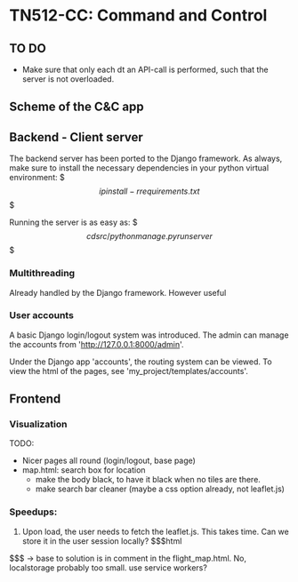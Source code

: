 # TN512-CC: Command and Control
## TO DO
- Make sure that only each dt an API-call is performed, such that the server is not overloaded.

## Scheme of the C&C app

## Backend - Client server
The backend server has been ported to the Django framework. As always, make sure to install the necessary dependencies in your python virtual environment:
$$$
ip install -r requirements.txt
$$$

Running the server is as easy as:
$$$
cd src/
python manage.py runserver
$$$

### Multithreading
Already handled by the Django framework. However useful

### User accounts
A basic Django login/logout system was introduced. The admin can manage the accounts from 'http://127.0.0.1:8000/admin'.

Under the Django app 'accounts', the routing system can be viewed. To view the html of the pages, see 'my_project/templates/accounts'.


## Frontend
### Visualization
TODO:
- Nicer pages all round (login/logout, base page)
- map.html: search box for location
    - make the body black, to have it black when no tiles are there.
    - make search bar cleaner (maybe a css option already, not leaflet.js)

### Speedups:
1. Upon load, the user needs to fetch the leaflet.js. This takes time. Can we store it in the user session locally?
$$$html
<!-- Leaflet JS -->
<script src="https://unpkg.com/leaflet/dist/leaflet.js"></script>
$$$
-> base to solution is in comment in the flight_map.html. No, localstorage probably too small. use service workers?


